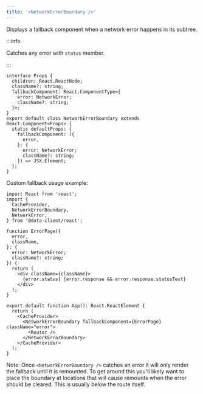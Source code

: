 ```yaml
---
title: '<NetworkErrorBoundary />'
---
```


Displays a fallback component when a network error happens in its subtree.

:::info

Catches any error with `status` member.

:::

```tsx
interface Props {
  children: React.ReactNode;
  className?: string;
  fallbackComponent: React.ComponentType<{
    error: NetworkError;
    className?: string;
  }>;
}
export default class NetworkErrorBoundary extends React.Component<Props> {
  static defaultProps: {
    fallbackComponent: ({
      error,
    }: {
      error: NetworkError;
      className?: string;
    }) => JSX.Element;
  };
}
```

Custom fallback usage example:

```tsx
import React from 'react';
import {
  CacheProvider,
  NetworkErrorBoundary,
  NetworkError,
} from '@data-client/react';

function ErrorPage({
  error,
  className,
}: {
  error: NetworkError;
  className?: string;
}) {
  return (
    <div className={className}>
      {error.status} {error.response && error.response.statusText}
    </div>
  );
}

export default function App(): React.ReactElement {
  return (
    <CacheProvider>
      <NetworkErrorBoundary fallbackComponent={ErrorPage} className="error">
        <Router />
      </NetworkErrorBoundary>
    </CacheProvider>
  );
}
```

Note: Once `<NetworkErrorBoundary />` catches an error it will only render the fallback
until it is remounted. To get around this you'll likely want to place the boundary at
locations that will cause remounts when the error should be cleared. This is usually
below the route itself.
